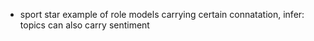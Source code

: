 - sport star example of role models carrying certain connatation, infer: topics can also carry sentiment